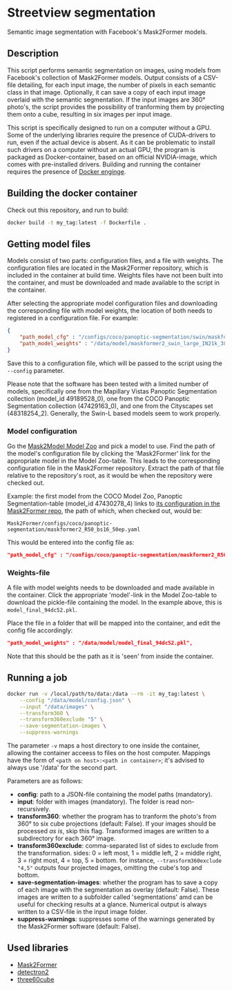 # Streetview segmentation
Semantic image segmentation with Facebook's Mask2Former models.

## Description
This script performs semantic segmentation on images, using models from Facebook's collection of Mask2Former 
models. Output consists of a CSV-file detailing, for each input image, the number of pixels in each semantic
class in that image. Optionally, it can save a copy of each input image overlaid with the semantic segmentation.
If the input images are 360° photo's, the script provides the possibility of tranforming them by projecting them
onto a cube, resulting in six images per input image.

This script is specifically designed to run on a computer without a GPU. Some of the underlying libraries
require the presence of CUDA-drivers to run, even if the actual device is absent. As it can be problematic to
install such drivers on a computer without an actual GPU, the program is packaged as Docker-container, based on
an official NVIDIA-image, which comes with pre-installed drivers. Building and running the container requires
the presence of [Docker enginge](https://docs.docker.com/engine/install/).

## Building the docker container
Check out this repository, and run to build:
```bash
docker build -t my_tag:latest -f Dockerfile .
```

## Getting model files

Models consist of two parts: configuration files, and a file with weights. The configuration files are located in
the Mask2Former repository, which is included in the container at build time. Weights files have not been built
into the container, and must be downloaded and made available to the script in the container.

After selecting the appropriate model configuration files and downloading the corresponding file with model weights,
the location of both needs to registered in a configuration file. For example:

```json
{
    "path_model_cfg" : "/configs/coco/panoptic-segmentation/swin/maskformer2_swin_large_IN21k_384_bs16_100ep.yaml",
    "path_model_weights" : "/data/model/maskformer2_swin_large_IN21k_384_bs16_100ep/model_final_f07440.pkl"
}
```

Save this to a configuration file, which will be passed to the script using the `--config` parameter.

Please note that the software has been tested with a limited number of models, specifically one from the Mapillary Vistas
Panoptic Segmentation collection (model_id 49189528_0), one from the COCO Panoptic Segmentation collection (47429163_0),
and one from the Cityscapes set (48318254_2). Generally, the Swin-L based models seem to work properly.

### Model configuration
Go the [Mask2Model Model Zoo](https://github.com/facebookresearch/Mask2Former/blob/main/MODEL_ZOO.md) and pick
a model to use. Find the path of the model's configuration file by clicking the 'Mask2Former' link for the appropriate
model in the Model Zoo-table. This leads to the corresponding configuration file in the Mask2Former repository.
Extract the path of that file relative to the repository's root, as it would be when the repository were checked out.

Example: the first model from the COCO Model Zoo, Panoptic Segmentation-table (model_id 47430278_4) links to [its configuration
in the Mask2Former repo](https://github.com/facebookresearch/Mask2Former/blob/main/configs/coco/panoptic-segmentation/maskformer2_R50_bs16_50ep.yaml),
the path of which, when checked out, would be:

`Mask2Former/configs/coco/panoptic-segmentation/maskformer2_R50_bs16_50ep.yaml`

This would be entered into the config file as:
```json
"path_model_cfg" : "/configs/coco/panoptic-segmentation/maskformer2_R50_bs16_50ep.yaml",
```


### Weights-file
A file with model weights needs to be downloaded and made available in the container. Click the appropriate 'model'-link in the
Model Zoo-table to download the pickle-file containing the model. In the example above, this is `model_final_94dc52.pkl`.

Place the file in a folder that will be mapped into the container, and edit the config file accordingly:

```json
"path_model_weights" : "/data/model/model_final_94dc52.pkl",
```
Note that this should be the path as it is 'seen' from inside the container.


## Running a job
```bash
docker run -v /local/path/to/data:/data --rm -it my_tag:latest \
	--config "/data/model/config.json" \
	--input "/data/images" \
	--transform360 \
	--transform360exclude "5" \
	--save-segmentation-images \
	--suppress-warnings
```
The parameter `-v` maps a host directory to one inside the container, allowing the container acceess to files on the host computer. Mappings have the form of `<path on host>:<path in container>`; it's advised to always use '/data' for the second part.

Parameters are as follows:

+ **config**: path to a JSON-file containing the model paths (mandatory).
+ **input**: folder with images (mandatory). The folder is read non-recursively.
+ **transform360**: whether the program has to tranform the photo's from 360° to six cube projections (default: False). If your images should be processed _as is_, skip this flag. Transformed images are written to a subdirectory for each 360° image.
+ **transform360exclude**: comma-separated list of sides to exclude from the transformation. sides: 0 = left most, 1 = middle left, 2 = middle right, 3 = right most, 4 = top, 5 = bottom. for instance, `--transform360exclude "4,5"` outputs four projected images, omitting the cube's top and bottom.
+ **save-segmentation-images**: whether the program has to save a copy of each image with the segmentation as overlay (default: False). These images are written to a subfolder called 'segmentations' amd can be useful for checking results at a glance. Numerical output is always written to a CSV-file in the input image folder.
+ **suppress-warnings**: suppresses some of the warnings generated by the Mask2Former software (default: False).

## Used libraries 
+ [Mask2Former](https://github.com/facebookresearch/Mask2Former)
+ [detectron2](https://github.com/facebookresearch/detectron2)
+ [three60cube](https://pypi.org/project/three60cube/)


